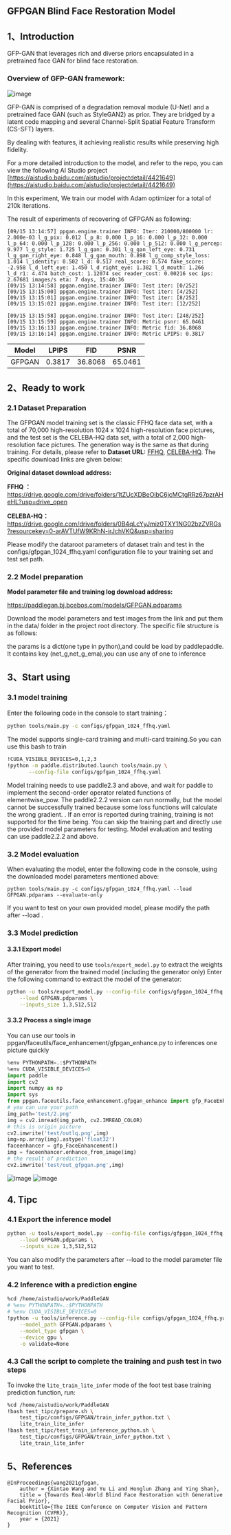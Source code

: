 ## GFPGAN Blind Face Restoration Model


## 1、Introduction

GFP-GAN that leverages rich and diverse priors encapsulated in a pretrained face GAN for blind face restoration.
### Overview of GFP-GAN framework:

![image](https://user-images.githubusercontent.com/73787862/191736718-72f5aa09-d7a9-490b-b1f8-b609208d4654.png)

GFP-GAN is comprised of a degradation removal
module (U-Net) and a pretrained face GAN (such as StyleGAN2) as prior. They are bridged by a latent code
mapping and several Channel-Split Spatial Feature Transform (CS-SFT) layers.

By dealing with features, it achieving realistic results while preserving high fidelity.

For a more detailed introduction to the model, and refer to the repo, you can view the following AI Studio project
[https://aistudio.baidu.com/aistudio/projectdetail/4421649](https://aistudio.baidu.com/aistudio/projectdetail/4421649)

In this experiment, We train
our model with Adam optimizer for a total of 210k iterations.

The result of experiments of recovering of GFPGAN as following:

```
[09/15 13:14:57] ppgan.engine.trainer INFO: Iter: 210000/800000 lr: 2.000e-03 l_g_pix: 0.012 l_p_8: 0.000 l_p_16: 0.000 l_p_32: 0.000 l_p_64: 0.000 l_p_128: 0.000 l_p_256: 0.000 l_p_512: 0.000 l_g_percep: 9.977 l_g_style: 1.725 l_g_gan: 0.301 l_g_gan_left_eye: 0.731 l_g_gan_right_eye: 0.848 l_g_gan_mouth: 0.898 l_g_comp_style_loss: 1.014 l_identity: 0.502 l_d: 0.517 real_score: 0.574 fake_score: -2.958 l_d_left_eye: 1.450 l_d_right_eye: 1.382 l_d_mouth: 1.266 l_d_r1: 4.474 batch_cost: 1.12074 sec reader_cost: 0.00216 sec ips: 2.67681 images/s eta: 7 days, 15:40:36
[09/15 13:14:58] ppgan.engine.trainer INFO: Test iter: [0/252]
[09/15 13:15:00] ppgan.engine.trainer INFO: Test iter: [4/252]
[09/15 13:15:01] ppgan.engine.trainer INFO: Test iter: [8/252]
[09/15 13:15:02] ppgan.engine.trainer INFO: Test iter: [12/252]

[09/15 13:15:58] ppgan.engine.trainer INFO: Test iter: [248/252]
[09/15 13:15:59] ppgan.engine.trainer INFO: Metric psnr: 65.0461
[09/15 13:16:13] ppgan.engine.trainer INFO: Metric fid: 36.8068
[09/15 13:16:14] ppgan.engine.trainer INFO: Metric LPIPS: 0.3817
```
Model | LPIPS | FID | PSNR
--- |:---:|:---:|:---:|
GFPGAN | 0.3817 | 36.8068 | 65.0461

## 2、Ready to work

### 2.1 Dataset Preparation

The GFPGAN model training set is the classic FFHQ face data set,
with a total of 70,000 high-resolution 1024 x 1024 high-resolution face pictures,
and the test set is the CELEBA-HQ data set, with a total of 2,000 high-resolution face pictures. The generation way is the same as that during training.
For details, please refer to **Dataset URL:** [FFHQ](https://github.com/NVlabs/ffhq-dataset), [CELEBA-HQ](https://github.com/tkarras/progressive_growing_of_gans).
The specific download links are given below:

**Original dataset download address:**

**FFHQ ：**           https://drive.google.com/drive/folders/1tZUcXDBeOibC6jcMCtgRRz67pzrAHeHL?usp=drive_open

**CELEBA-HQ：** https://drive.google.com/drive/folders/0B4qLcYyJmiz0TXY1NG02bzZVRGs?resourcekey=0-arAVTUfW9KRhN-irJchVKQ&usp=sharing


Please modify the dataroot parameters of dataset train and test in the configs/gfpgan_1024_ffhq.yaml configuration file to your training set and test set path.


### 2.2 Model preparation

**Model parameter file and training log download address:**

https://paddlegan.bj.bcebos.com/models/GFPGAN.pdparams

Download the model parameters and test images from the link and put them in the data/ folder in the project root directory. The specific file structure is as follows:

the params is a dict(one type in python),and could be load by paddlepaddle. It contains key (net_g,net_g_ema),you can use any of one to inference

## 3、Start using

### 3.1 model training

Enter the following code in the console to start training：

 ```bash
 python tools/main.py -c configs/gfpgan_1024_ffhq.yaml
 ```

The model supports single-card training and multi-card training.So you can use this bash to train

 ```bash
!CUDA_VISIBLE_DEVICES=0,1,2,3
!python -m paddle.distributed.launch tools/main.py \
        --config-file configs/gpfgan_1024_ffhq.yaml
 ```

Model training needs to use paddle2.3 and above, and wait for paddle to implement the second-order operator related functions of elementwise_pow. The paddle2.2.2 version can run normally, but the model cannot be successfully trained because some loss functions will calculate the wrong gradient. . If an error is reported during training, training is not supported for the time being. You can skip the training part and directly use the provided model parameters for testing. Model evaluation and testing can use paddle2.2.2 and above.



### 3.2 Model evaluation

When evaluating the model, enter the following code in the console, using the downloaded model parameters mentioned above:

 ```shell
python tools/main.py -c configs/gfpgan_1024_ffhq.yaml --load GFPGAN.pdparams --evaluate-only
 ```

If you want to test on your own provided model, please modify the path after --load .



### 3.3 Model prediction

#### 3.3.1 Export model

After training, you need to use ``tools/export_model.py`` to extract the weights of the generator from the trained model (including the generator only)
Enter the following command to extract the model of the generator:

```bash
python -u tools/export_model.py --config-file configs/gfpgan_1024_ffhq.yaml \
    --load GFPGAN.pdparams \
    --inputs_size 1,3,512,512
```


#### 3.3.2 Process a single image

You can use our tools in ppgan/faceutils/face_enhancement/gfpgan_enhance.py to inferences one picture quickly
```python
%env PYTHONPATH=.:$PYTHONPATH
%env CUDA_VISIBLE_DEVICES=0
import paddle
import cv2
import numpy as np
import sys
from ppgan.faceutils.face_enhancement.gfpgan_enhance import gfp_FaceEnhancement
# you can use your path
img_path='test/2.png'
img = cv2.imread(img_path, cv2.IMREAD_COLOR)
# this is origin picture
cv2.imwrite('test/outlq.png',img)
img=np.array(img).astype('float32')
faceenhancer = gfp_FaceEnhancement()
img = faceenhancer.enhance_from_image(img)
# the result of prediction
cv2.imwrite('test/out_gfpgan.png',img)
```

![image](https://user-images.githubusercontent.com/73787862/191741112-b813a02c-6b19-4591-b80d-0bf5ce8ad07e.png)
![image](https://user-images.githubusercontent.com/73787862/191741242-1f365048-ba25-450f-8abc-76e74d8786f8.png)




## 4. Tipc

### 4.1 Export the inference model

```bash
python -u tools/export_model.py --config-file configs/gfpgan_1024_ffhq.yaml \
    --load GFPGAN.pdparams \
    --inputs_size 1,3,512,512
```

You can also modify the parameters after --load to the model parameter file you want to test.



### 4.2 Inference with a prediction engine

```bash
%cd /home/aistudio/work/PaddleGAN
# %env PYTHONPATH=.:$PYTHONPATH
# %env CUDA_VISIBLE_DEVICES=0
!python -u tools/inference.py --config-file configs/gfpgan_1024_ffhq.yaml \
    --model_path GFPGAN.pdparams \
    --model_type gfpgan \
    --device gpu \
    -o validate=None
```


### 4.3 Call the script to complete the training and push test in two steps

To invoke the `lite_train_lite_infer` mode of the foot test base training prediction function, run:

```bash
%cd /home/aistudio/work/PaddleGAN
!bash test_tipc/prepare.sh \
    test_tipc/configs/GFPGAN/train_infer_python.txt \
    lite_train_lite_infer
!bash test_tipc/test_train_inference_python.sh \
    test_tipc/configs/GFPGAN/train_infer_python.txt \
    lite_train_lite_infer
```



## 5、References

```
@InProceedings{wang2021gfpgan,
    author = {Xintao Wang and Yu Li and Honglun Zhang and Ying Shan},
    title = {Towards Real-World Blind Face Restoration with Generative Facial Prior},
    booktitle={The IEEE Conference on Computer Vision and Pattern Recognition (CVPR)},
    year = {2021}
}
```
